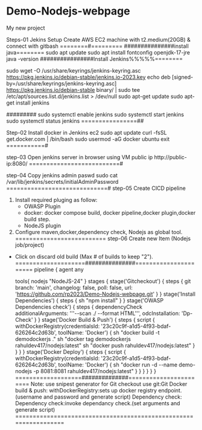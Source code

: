 # Demo-Nodejs-webpage
My new project

Steps-01 Jekins Setup
Create AWS EC2 machine with t2.medium(20GB) & connect with gitbash ========#=========
###############install java========
sudo apt update
sudo apt install fontconfig openjdk-17-jre
java -version
################Install Jenkins%%%%%========

sudo wget -O /usr/share/keyrings/jenkins-keyring.asc \
  https://pkg.jenkins.io/debian-stable/jenkins.io-2023.key
echo deb [signed-by=/usr/share/keyrings/jenkins-keyring.asc] \
  https://pkg.jenkins.io/debian-stable binary/ | sudo tee \
  /etc/apt/sources.list.d/jenkins.list > /dev/null
sudo apt-get update
sudo apt-get install jenkins

#########
sudo systemctl enable jenkins
sudo systemctl start jenkins
sudo systemctl status jenkins
================##

Step-02 Install docker in Jenkins ec2
sudo apt update
curl -fsSL get.docker.com | /bin/bash
sudo usermod -aG docker ubuntu 
exit
===========#

step-03 Open jenkins server in browser using VM public ip
http://public-ip:8080/
==========================#

step-04 Copy jenkins admin paswd
sudo cat /var/lib/jenkins/secrets/initialAdminPassword
=============================#
step-05 Create CICD pipeline
 1) Install required pluging as follow:
    - OWASP Plugin
    - docker: docker compose build, docker pipeline,docker plugin,docker build step.
    - NodeJS plugin
2) Configure maven,docker,dependency check, Nodejs as global tool.
==========================
step-06 Create new Item (Nodejs job/project)
  - Click on discard old build (Max # of builds to keep "2").
    ====================###############======================
pipeline {
    agent any
    
    tools{
        nodejs "NodeJS-24"
    }
    stages {
        stage('Gitcheckout') {
            steps {
               git branch: 'main', changelog: false, poll: false, url: 'https://github.com/rp2023/Demo-Nodejs-webpage.git'
            }
        }
         stage('Install Dependencies') {
            steps {
              sh "npm install"
            }
        }
         stage('OWASP Dependencies check') {
            steps {
              dependencyCheck additionalArguments: '''--scan ./ --format HTML''', odcInstallation: 'Dp-Check'
            }
        }
         stage('Docker Build & Push') {
            steps {
              script {
                  withDockerRegistry(credentialsId: '23c20c9f-a1d5-4f93-bdaf-626264c2d63b', toolName: 'Docker') {
                      sh "docker build -t demodockerjs ."
                      sh "docker tag demodockerjs rahuldev417/nodejs:latest"
                      sh "docker push rahuldev417/nodejs:latest"
                 }
              }
            }
        }
         stage('Docker Deploy') {
            steps {
              script {
                  withDockerRegistry(credentialsId: '23c20c9f-a1d5-4f93-bdaf-626264c2d63b', toolName: 'Docker') {
                      sh "docker run -d --name demo-nodejs -p 8081:8081 rahuldev417/nodejs:latest"
                 }
              }
            }
        }
    }
}
===================##############=======================
Note: use snipest generator for
Git checkout use git:Git
Docker build & push: withDockerRegistry:sets up docker registry endpoint.(username and password and generate script)
Dependency check: Dependency check:invoke dependancy check.(set arguments and generate script)
=================================================================


